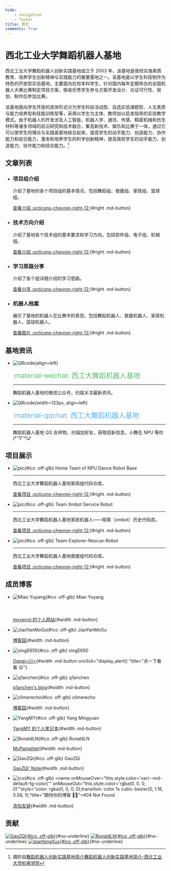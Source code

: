 ```yaml
---
hide:
    - navigation
    - footer
title: 首页
comments: True
---
```


# 西北工业大学舞蹈机器人基地

西北工业大学舞蹈机器人创新实践基地成立于 2003 年，该基地是我校实施素质教育、培养学生创新精神与实践能力的重要基地之一。该基地是以学生科技制作为特色的开放型实验基地，主要面向在校本科学生，针对国内每年定期举办的全国机器人大赛比赛制定项目方案，吸收优秀学生参与方案开发设计、论证可行性、规划、制作后参加比赛。

该基地面向学生开放的具体形式分为学生科技活动型、自选实验课题型、人文素质与能力培养型和技能训练型等，采用以学生为主体、教师加以启发指导的实验教学模式。由于机器人的开发涉及人工智能、机器人学、通讯、传感、精密机械和仿生材料等诸多领域的前沿研究和技术融合，集高新技术、娱乐和比赛于一体，通过它可以使学生将理论与实践紧密地结合起来，提高学生的动手能力、创造能力、协作能力和综合能力，激发和培养学生的科学创新精神，提高我校学生的动手能力、创造能力、协作能力和综合能力。[^1]

## 文章列表

<div class="grid cards" markdown>

-   ### 项目组介绍

    介绍了基地的各个项目组的基本情况，包括舞蹈组、救援组、家政组、篮球组。

    [查看介绍 :octicons-chevron-right-12:](page/项目组/index.md){#right .md-button}

-   ### 技术方向介绍

    介绍了基地各个技术组的基本要求和学习方向。包括软件组、电子组、机械组。

    [查看介绍 :octicons-chevron-right-12:](page/方向/index.md){#right .md-button}

-   ### 学习思路分享

    介绍了各个组详细介绍的学习思路。

    [查看分享 :octicons-chevron-right-12:](page/学习思路/index.md){#right .md-button}

-   ### 机器人档案

    展示了基地的机器人在比赛中的表现，包括舞蹈机器人、救援机器人、家政机器人、篮球机器人。

    [查看图片 :octicons-chevron-right-12:](page/比赛/index.md){#right .md-button}

</div>

## 基地资讯

<div class="grid cards" markdown>

-   ![QRcode](https://mp.weixin.qq.com/mp/qrcode?scene=10000005&size=102&__biz=MzA4MTAzODQ4Nw==&mid=2673687490&idx=1&sn=b3ee30be7376794369f750c743f20ee4&send_time=){align=left}

    <name style="color:#58be6a;font-size: clamp(0.8rem, 0.735rem + 1.03vw, 1.45rem);">:material-wechat: 西工大舞蹈机器人基地</name>

    ***

    舞蹈机器人基地的微信公众号，扫描关注最新资讯。

</div>

<div class="grid cards" markdown>

-   ![QRcode](https://img.picui.cn/free/2024/09/05/66d887b91c5e1.jpg){width=133px, align=left}

    <name style="color:#54b4ef;font-size: clamp(0.8rem, 0.735rem + 1.03vw, 1.45rem);">:material-qqchat: 西工大舞蹈机器人基地</name>

    ***

    舞蹈机器人基地 QQ 吉祥物，扫描加好友，获取招新信息。小舞在 NPU 等你(\*'▽'\*)♪

</div>

## 项目展示

<div class="grid cards" markdown>

-   ![pic](https://avatars.githubusercontent.com/u/171696651?s=400&u=088180d0e084b76aed5b496ac552db1edec7a5f3&v=4){#ico .off-glb} <name>Home Team of NPU Dance Robot Base</name>

    ***

    西北工业大学舞蹈机器人基地家政组代码仓库。

    [查看项目 :octicons-chevron-right-12:](https://github.com/NPU-Home){#right .md-button}

</div>

<div class="grid cards" markdown>

-   ![pic](https://avatars.githubusercontent.com/u/15942393?s=200&v=4){#ico .off-glb} <name>Team Xmbot Service Robot</name>

    ***

    西北工业大学舞蹈机器人基地家政机器人——晓萌（xmbot）历史代码库。

    [查看项目 :octicons-chevron-right-12:](https://github.com/xm-project){#right .md-button}

</div>

<div class="grid cards" markdown>

-   ![pic](https://avatars.githubusercontent.com/u/18671466?s=200&v=4){#ico .off-glb} <name>Team-Explorer-Rescue-Robot</name>

    ***

    西北工业大学舞蹈机器人基地救援组代码仓库。

    [查看项目 :octicons-chevron-right-12:](https://github.com/team-explorer-rescue-robot){#right .md-button}

</div>

## 成员博客

<div class="grid cards" markdown>

-   ![Miao Yuyang](https://avatars.githubusercontent.com/u/4677346?v=4){#ico .off-glb} <name>Miao Yuyang</name>
      <style>
      a.egg {
          color: rgba(0, 0, 0, 0);
          font-size: 1rem;
          vertical-align: inherit;
          margin: 10px 0 0 10px;
          transition: color 1s cubic-bezier(0, 1.16, 0.58, 1);
      }
      a.egg:hover,a.egg:focus {
          color: #3670ee;
          background: none;
      }
      </style><a class="egg" href="https://www.zhihu.com/question/363786870/answer/956180105" markdown>:simple-zhihu:{ title="你发现了彩蛋 🥚" }</a>

    [myyerrol 的个人网站](https://myyerrol.xyz/){#width .md-button}

-   ![JiaoYanMoGu](https://avatars.githubusercontent.com/u/14070120?v=4){#ico .off-glb} <name>JiaoYanMoGu</name>

    [博客园](https://www.cnblogs.com/jymg){#width .md-button}

<script type="text/javascript">
function display_alert()
    {
    alert("be helpful to you(๑•̀ㅂ•́)و✧")
    }
</script>

-   ![xingE650](https://avatars.githubusercontent.com/u/24352308?v=4){#ico .off-glb} <name>xingE650</name>

    [Oppai>///<](https://xinge650.github.io/){#width .md-button onclick="display_alert() "title="点一下看看 😮"}

-   ![q1anchen](https://avatars.githubusercontent.com/u/117170087?v=4){#ico .off-glb} <name>q1anchen</name>

    [q1anchen's blog](https://q1anchen.com/){#width .md-button}

-   ![climerecho](https://avatars.githubusercontent.com/u/81315777?v=4){#ico .off-glb} <name>climerecho</name>

    [博客园](https://www.cnblogs.com/Roboduster){#width .md-button}

-   ![YangMY](https://avatars.githubusercontent.com/u/125655203?v=4){#ico .off-glb} <name>Yang Mingyuan</name>

    [YangMY 的个人笔记本](https://peterjeremiah.github.io/NoteBook/){#width .md-button}

-   ![RonaldLN](https://avatars.githubusercontent.com/u/120019179?v=4){#ico .off-glb} <name>RonaldLN</name>

    [MyPamphlet](https://ronaldln.github.io/MyPamphlet/){#width .md-button}

-   ![GaoZQi](https://avatars.githubusercontent.com/u/62362150?v=4){#ico .off-glb} <name>GaoZQi</name>

    [GaoZQi' Note](https://gaozqi.github.io/note/){#width .md-button}

-   ![ico](https://img.picui.cn/free/2024/09/05/66d91b9c21423.bmp){#ico .off-glb} <name onMouseOver="this.style.color='var(--md-default-fg-color)'" onMouseOut="this.style.color='rgba(0, 0, 0, 0)'"style="color: rgba(0, 0, 0, 0);transition: color 1s cubic-bezier(0, 1.16, 0.58, 1);"title="期待你的博客 😶‍🌫️">404 Not Found</name>

    [添加友链](https://github.com/NPU-Home/home/discussions/2){#width .md-button}

</div>

## 贡献

[![GaoZQi](https://avatars.githubusercontent.com/u/62362150?v=4 "GaoZQi"){#ico .off-glb}](https://github.com/GaoZQi){#no-underline}
[![RonaldLN](https://avatars.githubusercontent.com/u/120019179?v=4 "RonaldLN"){#ico .off-glb}](https://github.com/RonaldLN){#no-underline}
[![qianfengXux](https://avatars.githubusercontent.com/u/150541161?v=4 "qianfengXux"){#ico .off-glb}](https://github.com/qianfengXux){#no-underline}

[^1]: 摘抄自[舞蹈机器人创新实践基地简介舞蹈机器人创新实践基地简介-西北工业大学机电学院](https://jidian.nwpu.edu.cn/info/1112/2286.htm)
